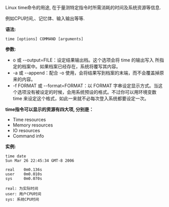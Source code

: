 Linux time命令的用途, 在于量测特定指令时所需消耗的时间及系统资源等信息.

例如CPU时间,、记忆体、输入输出等等.

**语法:**

```
time [options] COMMAND [arguments]
```

**参数:**

- o 或 --output=FILE：设定结果输出档。这个选项会将 time 的输出写入 所指定的档案中。如果档案已经存在，系统将覆写其内容。
- -a 或 --append：配合 -o 使用，会将结果写到档案的末端，而不会覆盖掉原来的内容。
- -f FORMAT 或 --format=FORMAT：以 FORMAT 字串设定显示方式。当这个选项没有被设定的时候，会用系统预设的格式。不过你可以用环境变数 time 来设定这个格式，如此一来就不必每次登入系统都要设定一次。

**time指令可以显示的资源有四大项, 分别是：**

- Time resources
- Memory resources
- IO resources
- Command info

**实例:**

```
time date
Sun Mar 26 22:45:34 GMT-8 2006

real    0m0.136s
user    0m0.010s
sys     0m0.070s

real: 为实际时间
user: 用户CPU时间
sys: 系统CPU时间
```

